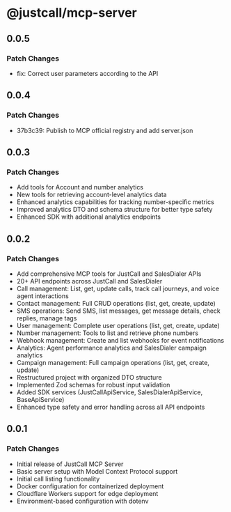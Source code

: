 # @justcall/mcp-server

## 0.0.5

### Patch Changes

- fix: Correct user parameters according to the API

## 0.0.4

### Patch Changes

- 37b3c39: Publish to MCP official registry and add server.json

## 0.0.3

### Patch Changes

- Add tools for Account and number analytics
- New tools for retrieving account-level analytics data
- Enhanced analytics capabilities for tracking number-specific metrics
- Improved analytics DTO and schema structure for better type safety
- Enhanced SDK with additional analytics endpoints

## 0.0.2

### Patch Changes

- Add comprehensive MCP tools for JustCall and SalesDialer APIs
- 20+ API endpoints across JustCall and SalesDialer
- Call management: List, get, update calls, track call journeys, and voice agent interactions
- Contact management: Full CRUD operations (list, get, create, update)
- SMS operations: Send SMS, list messages, get message details, check replies, manage tags
- User management: Complete user operations (list, get, create, update)
- Number management: Tools to list and retrieve phone numbers
- Webhook management: Create and list webhooks for event notifications
- Analytics: Agent performance analytics and SalesDialer campaign analytics
- Campaign management: Full campaign operations (list, get, create, update)
- Restructured project with organized DTO structure
- Implemented Zod schemas for robust input validation
- Added SDK services (JustCallApiService, SalesDialerApiService, BaseApiService)
- Enhanced type safety and error handling across all API endpoints

## 0.0.1

### Patch Changes

- Initial release of JustCall MCP Server
- Basic server setup with Model Context Protocol support
- Initial call listing functionality
- Docker configuration for containerized deployment
- Cloudflare Workers support for edge deployment
- Environment-based configuration with dotenv
